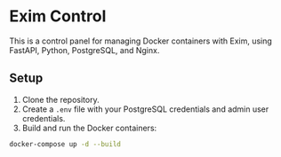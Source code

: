 # Exim Control

This is a control panel for managing Docker containers with Exim, using FastAPI, Python, PostgreSQL, and Nginx.

## Setup

1. Clone the repository.
2. Create a `.env` file with your PostgreSQL credentials and admin user credentials.
3. Build and run the Docker containers:

```sh
docker-compose up -d --build